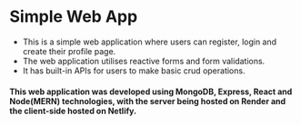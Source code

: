 # Simple Web App
* This is a simple web application where users can register, login and create their profile page. 
* The web application utilises reactive forms and form validations.
* It has built-in APIs for users to make basic crud operations.

#### This web application was developed using MongoDB, Express, React and Node(MERN) technologies, with the server being hosted on Render and the client-side hosted on Netlify.
